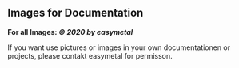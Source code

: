 ## Images for Documentation

**For all Images: _© 2020 by easymetal_**

If you want use pictures or images in your own documentationen or projects, please contakt easymetal for permisson.
